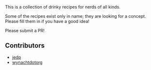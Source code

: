 This is a collection of drinky recipes for nerds of all kinds.

Some of the recipes exist only in name; they are looking for a concept.  Please
fill them in if you have a good idea!

Please submit a PR!

Contributors
------------

- [jedp](https://github.com/jedp)
- [wynachtdotorg](https://github.com/wynachtdotorg)

